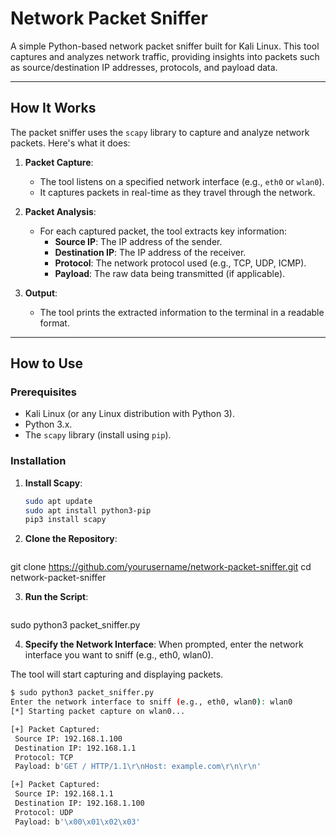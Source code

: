 # Network Packet Sniffer

A simple Python-based network packet sniffer built for Kali Linux. This tool captures and analyzes network traffic, providing insights into packets such as source/destination IP addresses, protocols, and payload data.

---

## How It Works

The packet sniffer uses the `scapy` library to capture and analyze network packets. Here's what it does:

1. **Packet Capture**:
   - The tool listens on a specified network interface (e.g., `eth0` or `wlan0`).
   - It captures packets in real-time as they travel through the network.

2. **Packet Analysis**:
   - For each captured packet, the tool extracts key information:
     - **Source IP**: The IP address of the sender.
     - **Destination IP**: The IP address of the receiver.
     - **Protocol**: The network protocol used (e.g., TCP, UDP, ICMP).
     - **Payload**: The raw data being transmitted (if applicable).

3. **Output**:
   - The tool prints the extracted information to the terminal in a readable format.

---

## How to Use

### Prerequisites
- Kali Linux (or any Linux distribution with Python 3).
- Python 3.x.
- The `scapy` library (install using `pip`).

### Installation

1. **Install Scapy**:
   ```bash
   sudo apt update
   sudo apt install python3-pip
   pip3 install scapy

 2. **Clone the Repository**:
    ```bash
 git clone https://github.com/yourusername/network-packet-sniffer.git
 cd network-packet-sniffer


 3. **Run the Script**:
    ```bash
 sudo python3 packet_sniffer.py



4. **Specify the Network Interface**:
When prompted, enter the network interface you want to sniff (e.g., eth0, wlan0).

The tool will start capturing and displaying packets.
   ```bash
$ sudo python3 packet_sniffer.py
Enter the network interface to sniff (e.g., eth0, wlan0): wlan0
[*] Starting packet capture on wlan0...

[+] Packet Captured:
    Source IP: 192.168.1.100
    Destination IP: 192.168.1.1
    Protocol: TCP
    Payload: b'GET / HTTP/1.1\r\nHost: example.com\r\n\r\n'

[+] Packet Captured:
    Source IP: 192.168.1.1
    Destination IP: 192.168.1.100
    Protocol: UDP
    Payload: b'\x00\x01\x02\x03'
